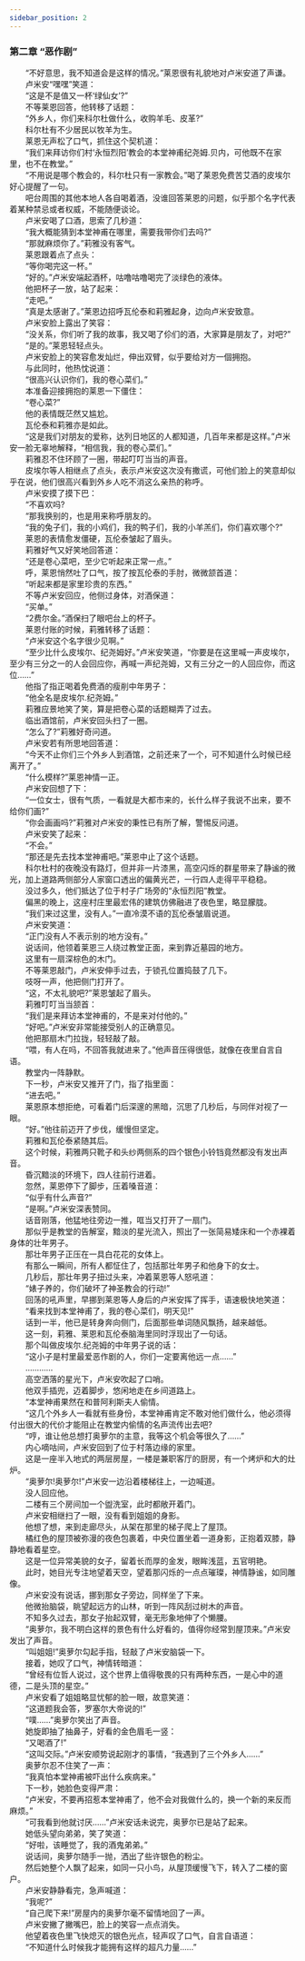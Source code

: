```yaml
---
sidebar_position: 2
---
```

### 第二章  “恶作剧”  


　　“不好意思，我不知道会是这样的情况。”莱恩很有礼貌地对卢米安道了声谦。  
　　卢米安“嘿嘿”笑道：  
　　“这是不是值又一杯‘绿仙女’?”  
　　不等莱恩回答，他转移了话题：  
　　“外乡人，你们来科尔杜做什么，收购羊毛、皮革?”  
　　科尔杜有不少居民以牧羊为生。  
　　莱恩无声松了口气，抓住这个契机道：  
　　“我们来拜访你们村‘永恒烈阳’教会的本堂神甫纪尧姆.贝内，可他既不在家里，也不在教堂。”  
　　“不用说是哪个教会的，科尔杜只有一家教会。”喝了莱恩免费苦艾酒的皮埃尔好心提醒了一句。  
　　吧台周围的其他本地人各自喝着酒，没谁回答莱恩的问题，似乎那个名字代表着某种禁忌或者权威，不能随便谈论。  
　　卢米安喝了口酒，思索了几秒道：  
　　“我大概能猜到本堂神甫在哪里，需要我带你们去吗?”  
　　“那就麻烦你了。”莉雅没有客气。  
　　莱恩跟着点了点头：  
　　“等你喝完这一杯。”  
　　“好的。”卢米安端起酒杯，咕噜咕噜喝完了淡绿色的液体。  
　　他把杯子一放，站了起来：  
　　“走吧。”  
　　“真是太感谢了。”莱恩边招呼瓦伦泰和莉雅起身，边向卢米安致意。  
　　卢米安脸上露出了笑容：  
　　“没关系，你们听了我的故事，我又喝了伱们的酒，大家算是朋友了，对吧?”  
　　“是的。”莱恩轻轻点头。  
　　卢米安脸上的笑容愈发灿烂，伸出双臂，似乎要给对方一個拥抱。  
　　与此同时，他热忱说道：  
　　“很高兴认识你们，我的卷心菜们。”  
　　本准备迎接拥抱的莱恩一下僵住：  
　　“卷心菜?”  
　　他的表情既茫然又尴尬。  
　　瓦伦泰和莉雅亦是如此。  
　　“这是我们对朋友的爱称，达列日地区的人都知道，几百年来都是这样。”卢米安一脸无辜地解释，“相信我，我的卷心菜们。”  
　　莉雅忍不住环顾了一圈，带起叮叮当当的声音。  
　　皮埃尔等人相继点了点头，表示卢米安这次没有撒谎，可他们脸上的笑意却似乎在说，他们很高兴看到外乡人吃不消这么亲热的称呼。  
　　卢米安摸了摸下巴：  
　　“不喜欢吗?  
　　“那我换别的，也是用来称呼朋友的。  
　　“我的兔子们，我的小鸡们，我的鸭子们，我的小羊羔们，你们喜欢哪个?”  
　　莱恩的表情愈发僵硬，瓦伦泰皱起了眉头。  
　　莉雅好气又好笑地回答道：  
　　“还是卷心菜吧，至少它听起来正常一点。”  
　　呼，莱恩悄然吐了口气，按了按瓦伦泰的手肘，微微颔首道：  
　　“听起来都是家里珍贵的东西。”  
　　不等卢米安回应，他侧过身体，对酒保道：  
　　“买单。”  
　　“2费尔金。”酒保扫了眼吧台上的杯子。  
　　莱恩付账的时候，莉雅转移了话题：  
　　“卢米安这个名字很少见啊。”  
　　“至少比什么皮埃尔、纪尧姆好。”卢米安笑道，“你要是在这里喊一声皮埃尔，至少有三分之一的人会回应你，再喊一声纪尧姆，又有三分之一的人回应你，而这位……”  
　　他指了指正喝着免费酒的瘦削中年男子：  
　　“他全名是皮埃尔.纪尧姆。”  
　　莉雅应景地笑了笑，算是把卷心菜的话题糊弄了过去。  
　　临出酒馆前，卢米安回头扫了一圈。  
　　“怎么了?”莉雅好奇问道。  
　　卢米安若有所思地回答道：  
　　“今天不止你们三个外乡人到酒馆，之前还来了一个，可不知道什么时候已经离开了。”  
　　“什么模样?”莱恩神情一正。  
　　卢米安回想了下：  
　　“一位女士，很有气质，一看就是大都市来的，长什么样子我说不出来，要不给你们画?”  
　　“你会画画吗?”莉雅对卢米安的秉性已有所了解，警惕反问道。  
　　卢米安笑了起来：  
　　“不会。”  
　　“那还是先去找本堂神甫吧。”莱恩中止了这个话题。  
　　科尔杜村的夜晚没有路灯，但并非一片漆黑，高空闪烁的群星带来了静谧的微光，加上道路两侧部分人家窗口透出的偏黄光芒，一行四人走得平平稳稳。  
　　没过多久，他们抵达了位于村子广场旁的“永恒烈阳”教堂。  
　　偏黑的晚上，这座村庄里最宏伟的建筑仿佛融进了夜色里，略显朦胧。  
　　“我们来过这里，没有人。”一直冷漠不语的瓦伦泰皱眉说道。  
　　卢米安笑道：  
　　“正门没有人不表示别的地方没有。”  
　　说话间，他领着莱恩三人绕过教堂正面，来到靠近墓园的地方。  
　　这里有一扇深棕色的木门。  
　　不等莱恩敲门，卢米安伸手过去，于锁孔位置捣鼓了几下。  
　　吱呀一声，他把侧门打开了。  
　　“这，不太礼貌吧?”莱恩皱起了眉头。  
　　莉雅叮叮当当颔首：  
　　“我们是来拜访本堂神甫的，不是来对付他的。”  
　　“好吧。”卢米安非常能接受别人的正确意见。  
　　他把那扇木门拉拢，轻轻敲了敲。  
　　“喂，有人在吗，不回答我就进来了。”他声音压得很低，就像在夜里自言自语。  
　　教堂内一阵静默。  
　　下一秒，卢米安又推开了门，指了指里面：  
　　“进去吧。”  
　　莱恩原本想拒绝，可看着门后深邃的黑暗，沉思了几秒后，与同伴对视了一眼。  
　　“好。”他往前迈开了步伐，缓慢但坚定。  
　　莉雅和瓦伦泰紧随其后。  
　　这个时候，莉雅两只靴子和头纱两侧系的四个银色小铃铛竟然都没有发出声音。  
　　昏沉黯淡的环境下，四人往前行进着。  
　　忽然，莱恩停下了脚步，压着嗓音道：  
　　“似乎有什么声音?”  
　　“是啊。”卢米安深表赞同。  
　　话音刚落，他猛地往旁边一推，哐当又打开了一扇门。  
　　那似乎是教堂的告解室，黯淡的星光流入，照出了一张简易矮床和一个赤裸着身体的壮年男子。  
　　那壮年男子正压在一具白花花的女体上。  
　　有那么一瞬间，所有人都怔住了，包括那壮年男子和他身下的女士。  
　　几秒后，那壮年男子扭过头来，冲着莱恩等人怒吼道：  
　　“婊子养的，你们破坏了神圣教会的行动!”  
　　回荡的吼声里，早挪到莱恩等人身后的卢米安挥了挥手，语速极快地笑道：  
　　“看来找到本堂神甫了，我的卷心菜们，明天见!”  
　　话到一半，他已是转身奔向侧门，后面那些单词随风飘扬，越来越低。  
　　这一刻，莉雅、莱恩和瓦伦泰脑海里同时浮现出了一句话。  
　　那个叫做皮埃尔.纪尧姆的中年男子说的话：  
　　“这小子是村里最爱恶作剧的人，你们一定要离他远一点……”  
　　…………  
　　高空洒落的星光下，卢米安吹起了口哨。  
　　他双手插兜，迈着脚步，悠闲地走在乡间道路上。  
　　“本堂神甫果然在和普阿利斯夫人偷情。  
　　“这几个外乡人一看就有些身份，本堂神甫肯定不敢对他们做什么，他必须得付出很大的代价才能阻止在教堂内偷情的名声流传出去吧?  
　　“哼，谁让他总想打奥萝尔的主意，我等这个机会等很久了……”  
　　内心嘀咕间，卢米安回到了位于村落边缘的家里。  
　　这是一座半入地式的两层房屋，一楼是兼职客厅的厨房，有一个烤炉和大的灶炉。  
　　“奥萝尔!奥萝尔!”卢米安一边沿着楼梯往上，一边喊道。  
　　没人回应他。  
　　二楼有三个房间加一个盥洗室，此时都敞开着门。  
　　卢米安相继扫了一眼，没有看到姐姐的身影。  
　　他想了想，来到走廊尽头，从架在那里的梯子爬上了屋顶。  
　　橘红色的屋顶被弥漫的夜色包裹着，中央位置坐着一道身影，正抱着双膝，静静地看着星空。  
　　这是一位异常美貌的女子，留着长而厚的金发，眼眸浅蓝，五官明艳。  
　　此时，她目光专注地望着天空，望着那闪烁的一点点璀璨，神情静谧，如同雕像。  
　　卢米安没有说话，挪到那女子旁边，同样坐了下来。  
　　他微抬脑袋，眺望起远方的山林，听到一阵风刮过树木的声音。  
　　不知多久过去，那女子抬起双臂，毫无形象地伸了个懒腰。  
　　“奥萝尔，我不明白这样的景色有什么好看的，值得你经常到屋顶来。”卢米安发出了声音。  
　　“叫姐姐!”奥萝尔勾起手指，轻敲了卢米安脑袋一下。  
　　接着，她叹了口气，神情转暗道：  
　　“曾经有位哲人说过，这个世界上值得敬畏的只有两种东西，一是心中的道德，二是头顶的星空。”  
　　卢米安看了姐姐略显忧郁的脸一眼，故意笑道：  
　　“这道题我会答，罗塞尔大帝说的!”  
　　“噗……”奥萝尔笑出了声音。  
　　她旋即抽了抽鼻子，好看的金色眉毛一竖：  
　　“又喝酒了!”  
　　“这叫交际。”卢米安顺势说起刚才的事情，“我遇到了三个外乡人……”  
　　奥萝尔忍不住笑了一声：  
　　“我真怕本堂神甫被吓出什么疾病来。”  
　　下一秒，她脸色变得严肃：  
　　“卢米安，不要再招惹本堂神甫了，他不会对我做什么的，换一个新的来反而麻烦。”  
　　“可我看到他就讨厌……”卢米安话未说完，奥萝尔已是站了起来。  
　　她低头望向弟弟，笑了笑道：  
　　“好啦，该睡觉了，我的酒鬼弟弟。”  
　　说话间，奥萝尔随手一抛，洒出了些许银色的粉尘。  
　　然后她整个人飘了起来，如同一只小鸟，从屋顶缓慢飞下，转入了二楼的窗户。  
　　卢米安静静看完，急声喊道：  
　　“我呢?”  
　　“自己爬下来!”房屋内的奥萝尔毫不留情地回了一声。  
　　卢米安撇了撇嘴巴，脸上的笑容一点点消失。  
　　他望着夜色里飞快熄灭的银色光点，轻声叹了口气，自言自语道：  
　　“不知道什么时候我才能拥有这样的超凡力量……”  
